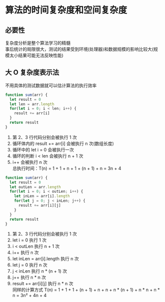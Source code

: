 # 算法的时间复杂度和空间复杂度  
## 必要性  
复杂度分析是整个算法学习的精髓  
事后统计的局限很大，测试的结果受到环境(处理器)和数据规模的影响比较大(规模太小结果可能无法反映性能)  

## 大 O 复杂度表示法  
不用具体的测试数据就可以估计算法的执行效率  
```js
function sum(arr) {
  let result = 0
  let len = arr.length
  for(let i = 0; i < len; i++) {
    result += arr[i]
  }
  return result
}
```
1. 第 2、3 行代码分别会被执行 1 次  
2. 循环体内的 result += arr[i] 会被执行 n 次(数组长度)  
3. 循环中的 let i = 0 会被执行一次  
4. 循环的判断 i < len 会被执行 n + 1 次  
5. i++ 会被执行 n 次  
总执行时间：T(n) = 1 + 1 + n + 1 + (n + 1) + n = 3n + 4  
```js
function sum(arr) {
  let result = 0
  let outLen = arr.length
  for(let i = 0; i < outLen; i++) {
    let inLen = arr[i].length
    for(let j = 0; j < inLen; j++) {
      result += arr[i][j]
    }
  }
  return result
}
```
1. 第 2、3 行代码分别会被执行 1 次  
2. let i = 0 执行 1 次  
3. i < outLen 执行 n + 1 次  
4. i++ 执行 n 次  
5. let inLen = arr[i].length 执行 n 次  
6. let j = 0 执行 n 次  
7. j < inLen 执行 n * (n + 1) 次  
8. j++ 执行 n * n 次  
9. result += arr[i][j] 执行 n * n 次  
同样的计算方式 T(n) = 1 + 1 + 1 + (n + 1) + n + n + n * (n + 1) + n * n + n * n = 3n² + 4n + 4  
